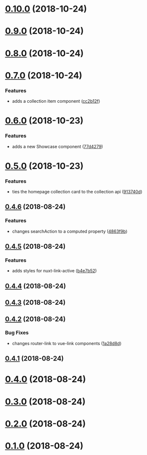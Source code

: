 <a name="0.10.0"></a>
# [0.10.0](https://github.com/fontana-regional-library/feathers-design-system/compare/v0.9.0...v0.10.0) (2018-10-24)



<a name="0.9.0"></a>
# [0.9.0](https://github.com/fontana-regional-library/feathers-design-system/compare/v0.8.0...v0.9.0) (2018-10-24)



<a name="0.8.0"></a>
# [0.8.0](https://github.com/fontana-regional-library/feathers-design-system/compare/v0.7.0...v0.8.0) (2018-10-24)



<a name="0.7.0"></a>
# [0.7.0](https://github.com/fontana-regional-library/feathers-design-system/compare/v0.6.0...v0.7.0) (2018-10-24)


### Features

* adds a collection item component ([cc2b12f](https://github.com/fontana-regional-library/feathers-design-system/commit/cc2b12f))



<a name="0.6.0"></a>
# [0.6.0](https://github.com/fontana-regional-library/feathers-design-system/compare/v0.5.0...v0.6.0) (2018-10-23)


### Features

* adds a new Showcase component ([77d4279](https://github.com/fontana-regional-library/feathers-design-system/commit/77d4279))



<a name="0.5.0"></a>
# [0.5.0](https://github.com/fontana-regional-library/feathers-design-system/compare/v0.4.6...v0.5.0) (2018-10-23)


### Features

* ties the homepage collection card to the collection api ([913740d](https://github.com/fontana-regional-library/feathers-design-system/commit/913740d))



<a name="0.4.6"></a>
## [0.4.6](https://github.com/fontana-regional-library/feathers-design-system/compare/v0.4.5...v0.4.6) (2018-08-24)


### Features

* changes searchAction to a computed property ([4863f9b](https://github.com/fontana-regional-library/feathers-design-system/commit/4863f9b))



<a name="0.4.5"></a>
## [0.4.5](https://github.com/fontana-regional-library/feathers-design-system/compare/v0.4.4...v0.4.5) (2018-08-24)


### Features

* adds styles for nuxt-link-active ([b4e7b52](https://github.com/fontana-regional-library/feathers-design-system/commit/b4e7b52))



<a name="0.4.4"></a>
## [0.4.4](https://github.com/fontana-regional-library/feathers-design-system/compare/v0.4.3...v0.4.4) (2018-08-24)



<a name="0.4.3"></a>
## [0.4.3](https://github.com/fontana-regional-library/feathers-design-system/compare/v0.4.2...v0.4.3) (2018-08-24)



<a name="0.4.2"></a>
## [0.4.2](https://github.com/fontana-regional-library/feathers-design-system/compare/v0.4.1...v0.4.2) (2018-08-24)


### Bug Fixes

* changes router-link to vue-link components ([1a28d8d](https://github.com/fontana-regional-library/feathers-design-system/commit/1a28d8d))



<a name="0.4.1"></a>
## [0.4.1](https://github.com/fontana-regional-library/feathers-design-system/compare/v0.4.0...v0.4.1) (2018-08-24)



<a name="0.4.0"></a>
# [0.4.0](https://github.com/fontana-regional-library/feathers-design-system/compare/v0.3.0...v0.4.0) (2018-08-24)



<a name="0.3.0"></a>
# [0.3.0](https://github.com/fontana-regional-library/feathers-design-system/compare/v0.2.0...v0.3.0) (2018-08-24)



<a name="0.2.0"></a>
# [0.2.0](https://github.com/fontana-regional-library/feathers-design-system/compare/v0.1.0...v0.2.0) (2018-08-24)

<a name="0.1.0"></a>
# [0.1.0](https://github.com/fontana-regional-library/feathers-design-system/compare/v0.0.13...v0.1.0) (2018-08-24)



